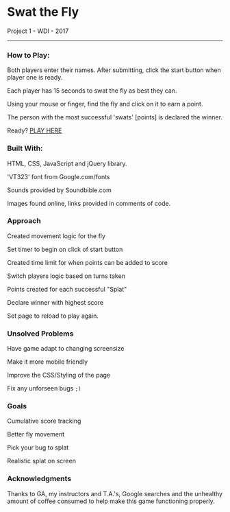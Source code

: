 # Swat the Fly

Project 1 - WDI - 2017

<hr>

### How to Play:

Both players enter their names. After submitting, click the start button when player one is ready.

Each player has 15 seconds to swat the fly as best they can. 

Using your mouse or finger, find the fly and click on it to earn a point.

The person with the most successful 'swats' [points] is declared the winner.

Ready? [PLAY HERE](https://kcmckenna.github.io/swat-the-fly/?)

### Built With:

HTML, CSS, JavaScript and jQuery library.

'VT323' font from Google.com/fonts

Sounds provided by Soundbible.com

Images found online, links provided in comments of code.

### Approach

Created movement logic for the fly

Set timer to begin on click of start button

Created time limit for when points can be added to score

Switch players logic based on turns taken

Points created for each successful "Splat"

Declare winner with highest score

Set page to reload to play again.

### Unsolved Problems

Have game adapt to changing screensize

Make it more mobile friendly

Improve the CSS/Styling of the page

Fix any unforseen bugs `;)`

### Goals

Cumulative score tracking

Better fly movement

Pick your bug to splat

Realistic splat on screen

### Acknowledgments

Thanks to GA, my instructors and T.A.'s, Google searches and the unhealthy amount of coffee consumed to help make this game functioning properly.

